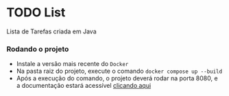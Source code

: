 # TODO List
Lista de Tarefas criada em Java

### Rodando o projeto
- Instale a versão mais recente do `Docker`
- Na pasta raiz do projeto, execute o comando `docker compose up --build`
- Após a execução do comando, o projeto deverá rodar na porta 8080, e a documentação estará acessível [clicando aqui](http://localhost:8080/swagger-ui/index.html)
